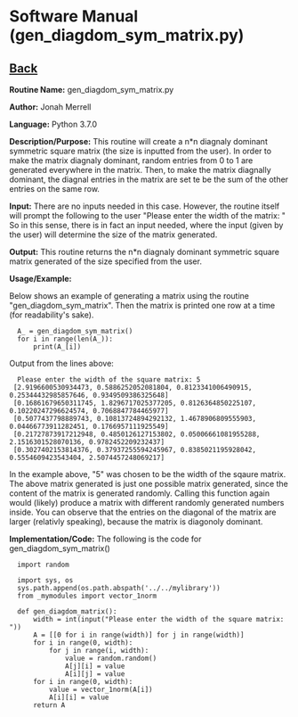 # Software Manual (gen_diagdom_sym_matrix.py)

## [Back](../softwaremanual)

**Routine Name:**           gen_diagdom_sym_matrix.py

**Author:** Jonah Merrell

**Language:** Python 3.7.0

**Description/Purpose:** This routine will create a n*n diagnaly dominant symmetric square matrix (the size is
 inputted from the user). In order to make the matrix diagnaly dominant, random entries from 0 to 1 
 are generated everywhere in the matrix. Then, to make the matrix diagnally dominant, the diagnal entries
 in the matrix are set te be the sum of the other entries on the same row.

**Input:** There are no inputs needed in this case. However, the routine itself will prompt the following to the user 
"Please enter the width of the matrix: "  So in this sense, there is in fact an input needed, where the input 
(given by the user) will determine the size of the matrix generated.

**Output:** This routine returns the n*n diagnaly dominant symmetric square matrix generated of the size specified
 from the user.

**Usage/Example:**

Below shows an example of generating a matrix using the routine "gen_diagdom_sym_matrix". Then the matrix is printed 
one row at a time (for readability's sake). 

      A_ = gen_diagdom_sym_matrix()
      for i in range(len(A_)):
          print(A_[i])


Output from the lines above:

      Please enter the width of the square matrix: 5
     [2.9196600530934473, 0.5886252052081804, 0.8123341006490915, 0.25344432985857646, 0.9349509386325648]
     [0.16861679650311745, 1.8296717025377205, 0.8126364850225107, 0.10220247296624574, 0.7068847784465977]
     [0.5077437798889743, 0.10813724894292132, 1.4678906809555903, 0.04466773911282451, 0.1766957111925549]
     [0.21727873917212948, 0.4850126127153802, 0.05006661081955288, 2.1516301528070136, 0.9782452209232437]
     [0.3027402153814376, 0.37937255594245967, 0.8385021195928042, 0.5554609423543404, 2.5074457248069217]

In the example above, "5" was chosen to be the width of the sqaure matrix.
 The above matrix generated is just one possible matrix generated, since the content of the matrix is generated randomly.
 Calling this function again would (likely) produce a matrix with different randomly generated numbers inside. You
  can observe that the entries on the diagonal of the matrix are larger (relativly speaking), because the matrix is
  diagonoly dominant.

**Implementation/Code:** The following is the code for gen_diagdom_sym_matrix()


      import random

      import sys, os
      sys.path.append(os.path.abspath('../../mylibrary'))
      from _mymodules import vector_1norm
      
      def gen_diagdom_matrix():
          width = int(input("Please enter the width of the square matrix: "))
          A = [[0 for i in range(width)] for j in range(width)]
          for i in range(0, width):
              for j in range(i, width):
                  value = random.random()
                  A[j][i] = value
                  A[i][j] = value
          for i in range(0, width):
              value = vector_1norm(A[i])
              A[i][i] = value
          return A
